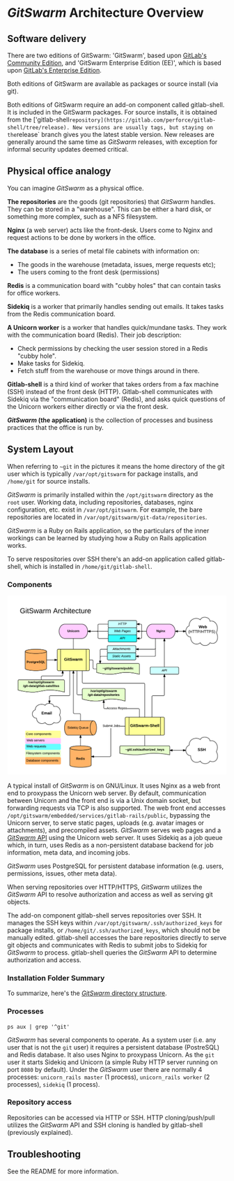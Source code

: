 # $GitSwarm$ Architecture Overview

## Software delivery

There are two editions of GitSwarm: 'GitSwarm', based upon
[GitLab's Community Edition](https://gitlab.com/gitlab-org/gitlab-ce/tree/master),
and 'GitSwarm Enterprise Edition (EE)', which is based upon
[GitLab's Enterprise Edition](https://gitlab.com/gitlab-org/gitlab-ee/tree/master).

Both editions of GitSwarm are available as packages or source install
(via git).

Both editions of GitSwarm require an add-on component called gitlab-shell.
It is included in the GitSwarm packages. For source installs, it is
obtained from the ['gitlab-shell`
repository](https://gitlab.com/perforce/gitlab-shell/tree/release). New
versions are usually tags, but staying on the `release` branch gives you
the latest stable version. New releases are generally around the same time
as $GitSwarm$ releases, with exception for informal security updates deemed
critical.

## Physical office analogy

You can imagine $GitSwarm$ as a physical office.

**The repositories** are the goods (git repositories) that $GitSwarm$
handles. They can be stored in a "warehouse". This can be either a hard
disk, or something more complex, such as a NFS filesystem.

**Nginx** (a web server) acts like the front-desk. Users come to Nginx and
request actions to be done by workers in the office.

**The database** is a series of metal file cabinets with information on:
 - The goods in the warehouse (metadata, issues, merge requests etc);
 - The users coming to the front desk (permissions)

**Redis** is a communication board with "cubby holes" that can contain
tasks for office workers.

**Sidekiq** is a worker that primarily handles sending out emails. It takes
tasks from the Redis communication board.

**A Unicorn worker** is a worker that handles quick/mundane tasks. They
work with the communication board (Redis). Their job description:
 - Check permissions by checking the user session stored in a Redis "cubby
   hole".
 - Make tasks for Sidekiq.
 - Fetch stuff from the warehouse or move things around in there.

**Gitlab-shell** is a third kind of worker that takes orders from a fax
machine (SSH) instead of the front desk (HTTP). Gitlab-shell communicates
with Sidekiq via the "communication board" (Redis), and asks quick
questions of the Unicorn workers either directly or via the front desk.

**$GitSwarm$ (the application)** is the collection of processes and business
practices that the office is run by.

## System Layout

When referring to `~git` in the pictures it means the home directory of the
git user which is typically `/var/opt/gitswarm` for package installs, and
`/home/git` for source installs.

$GitSwarm$ is primarily installed within the `/opt/gitswarm` directory as the
`root` user. Working data, including repositories, databases, nginx
configuration, etc. exist in `/var/opt/gitswarm`. For example, the bare
repositories are located in `/var/opt/gitswarm/git-data/repositories`.

$GitSwarm$ is a Ruby on Rails application, so the particulars of the inner
workings can be learned by studying how a Ruby on Rails application works.

To serve respositories over SSH there's an add-on application called
gitlab-shell, which is installed in `/home/git/gitlab-shell`.

### Components

![$GitSwarm$ Diagram Overview](gitswarm_diagram_overview.png)

A typical install of $GitSwarm$ is on GNU/Linux. It uses Nginx as a web front
end to proxypass the Unicorn web server. By default, communication between
Unicorn and the front end is via a Unix domain socket, but forwarding
requests via TCP is also supported. The web front end accesses
`/opt/gitswarm/embedded/services/gitlab-rails/public`, bypassing the
Unicorn server, to serve static pages, uploads (e.g. avatar images or
attachments), and precompiled assets. $GitSwarm$ serves web pages and a
[$GitSwarm$ API](../api/README.md) using the Unicorn web server. It uses
Sidekiq as a job queue which, in turn, uses Redis as a non-persistent
database backend for job information, meta data, and incoming jobs.

$GitSwarm$ uses PostgreSQL for persistent database information (e.g. users,
permissions, issues, other meta data).

When serving repositories over HTTP/HTTPS, $GitSwarm$ utilizes the $GitSwarm$
API to resolve authorization and access as well as serving git objects.

The add-on component gitlab-shell serves repositories over SSH. It manages
the SSH keys within `/var/opt/gitswarm/.ssh/authorized_keys` for package
installs, or `/home/git/.ssh/authorized_keys`, which should not be manually
edited. gitlab-shell accesses the bare repositories directly to serve git
objects and communicates with Redis to submit jobs to Sidekiq for
$GitSwarm$ to process. gitlab-shell queries the $GitSwarm$ API to determine
authorization and access.

### Installation Folder Summary

To summarize, here's the [$GitSwarm$ directory structure](../install/structure.md).

### Processes

    ps aux | grep '^git'

$GitSwarm$ has several components to operate. As a system user (i.e. any user
that is not the `git` user) it requires a persistent database (PostreSQL)
and Redis database. It also uses Nginx to proxypass Unicorn. As the `git`
user it starts Sidekiq and Unicorn (a simple Ruby HTTP server running on
port `8080` by default). Under the $GitSwarm$ user there are normally 4
processes: `unicorn_rails master` (1 process), `unicorn_rails worker` (2
processes), `sidekiq` (1 process).

### Repository access

Repositories can be accessed via HTTP or SSH. HTTP cloning/push/pull
utilizes the $GitSwarm$ API and SSH cloning is handled by gitlab-shell
(previously explained).

## Troubleshooting

See the README for more information.
